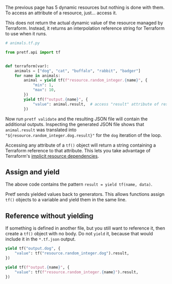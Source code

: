 The previous page has 5 dynamic resources but nothing is done with them. To access an attribute of a resource, just... access it.

This does not return the actual dynamic value of the resource managed by Terraform. Instead, it returns an interpolation reference string for Terraform to use when it runs.

```python
# animals.tf.py

from pretf.api import tf


def terraform(var):
    animals = ["dog", "cat", "buffalo", "rabbit", "badger"]
    for name in animals:
        animal = yield tf(f"resource.random_integer.{name}", {
            "min": 1,
            "max": 10,
        })
        yield tf(f"output.{name}", {
            "value": animal.result,  # access "result" attribute of resource
        })
```

Now run `pretf validate` and the resulting JSON file will contain the additional outputs. Inspecting the generated JSON file shows that `animal.result` was translated into `"${resource.random_integer.dog.result}"` for the `dog` iteration of the loop.

Accessing any attribute of a `tf()` object will return a string containing a Terraform reference to that attribute. This lets you take advantage of Terraform's [implicit resource dependencies](https://learn.hashicorp.com/terraform/getting-started/dependencies.html).

## Assign and yield

The above code contains the pattern `result = yield tf(name, data)`.

Pretf sends yielded values back to generators. This allows functions assign `tf()` objects to a variable and yield them in the same line.

## Reference without yielding

If something is defined in another file, but you still want to reference it, then create a `tf()` object with no body. Do not `yield` it, because that would include it in the `*.tf.json` output.

```python
yield tf("output.dog", {
    "value": tf("resource.random_integer.dog").result,
})
```

```python
yield tf(f"output.{name}", {
    "value": tf(f"resource.random_integer.{name}").result,
})
```
